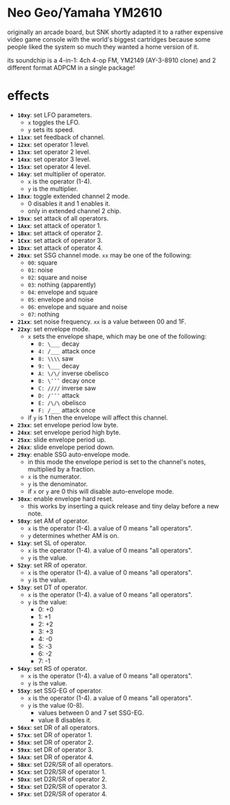 # Neo Geo/Yamaha YM2610

originally an arcade board, but SNK shortly adapted it to a rather expensive video game console with the world's biggest cartridges because some people liked the system so much they wanted a home version of it.

its soundchip is a 4-in-1: 4ch 4-op FM, YM2149 (AY-3-8910 clone) and 2 different format ADPCM in a single package!

# effects

- **`10xy`**: set LFO parameters.
  - `x` toggles the LFO.
  - `y` sets its speed.
- **`11xx`**: set feedback of channel.
- **`12xx`**: set operator 1 level.
- **`13xx`**: set operator 2 level.
- **`14xx`**: set operator 3 level.
- **`15xx`**: set operator 4 level.
- **`16xy`**: set multiplier of operator.
  - `x` is the operator (1-4).
  - `y` is the multiplier.
- **`18xx`**: toggle extended channel 2 mode.
  - 0 disables it and 1 enables it.
  - only in extended channel 2 chip.
- **`19xx`**: set attack of all operators.
- **`1Axx`**: set attack of operator 1.
- **`1Bxx`**: set attack of operator 2.
- **`1Cxx`**: set attack of operator 3.
- **`1Dxx`**: set attack of operator 4.
- **`20xx`**: set SSG channel mode. `xx` may be one of the following:
  - `00`: square
  - `01`: noise
  - `02`: square and noise
  - `03`: nothing (apparently)
  - `04`: envelope and square
  - `05`: envelope and noise
  - `06`: envelope and square and noise
  - `07`: nothing
- **`21xx`**: set noise frequency. `xx` is a value between 00 and 1F.
- **`22xy`**: set envelope mode.
  - `x` sets the envelope shape, which may be one of the following:
    - `0: \___` decay
    - `4: /___` attack once
    - `8: \\\\` saw
    - `9: \___` decay
    - `A: \/\/` inverse obelisco
    - `B: \¯¯¯` decay once
    - `C: ////` inverse saw
    - `D: /¯¯¯` attack
    - `E: /\/\` obelisco
    - `F: /___` attack once
  - if `y` is 1 then the envelope will affect this channel.
- **`23xx`**: set envelope period low byte.
- **`24xx`**: set envelope period high byte.
- **`25xx`**: slide envelope period up.
- **`26xx`**: slide envelope period down.
- **`29xy`**: enable SSG auto-envelope mode.
  - in this mode the envelope period is set to the channel's notes, multiplied by a fraction.
  - `x` is the numerator.
  - `y` is the denominator.
  - if `x` or `y` are 0 this will disable auto-envelope mode.
- **`30xx`**: enable envelope hard reset.
  - this works by inserting a quick release and tiny delay before a new note.
- **`50xy`**: set AM of operator.
  - `x` is the operator (1-4). a value of 0 means "all operators".
  - `y` determines whether AM is on.
- **`51xy`**: set SL of operator.
  - `x` is the operator (1-4). a value of 0 means "all operators".
  - `y` is the value.
- **`52xy`**: set RR of operator.
  - `x` is the operator (1-4). a value of 0 means "all operators".
  - `y` is the value.
- **`53xy`**: set DT of operator.
  - `x` is the operator (1-4). a value of 0 means "all operators".
  - `y` is the value:
    - 0: +0
    - 1: +1
    - 2: +2
    - 3: +3
    - 4: -0
    - 5: -3
    - 6: -2
    - 7: -1
- **`54xy`**: set RS of operator.
  - `x` is the operator (1-4). a value of 0 means "all operators".
  - `y` is the value.
- **`55xy`**: set SSG-EG of operator.
  - `x` is the operator (1-4). a value of 0 means "all operators".
  - `y` is the value (0-8).
    - values between 0 and 7 set SSG-EG.
    - value 8 disables it.
- **`56xx`**: set DR of all operators.
- **`57xx`**: set DR of operator 1.
- **`58xx`**: set DR of operator 2.
- **`59xx`**: set DR of operator 3.
- **`5Axx`**: set DR of operator 4.
- **`5Bxx`**: set D2R/SR of all operators.
- **`5Cxx`**: set D2R/SR of operator 1.
- **`5Dxx`**: set D2R/SR of operator 2.
- **`5Exx`**: set D2R/SR of operator 3.
- **`5Fxx`**: set D2R/SR of operator 4.
